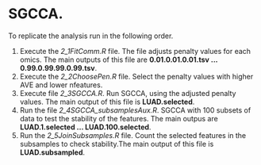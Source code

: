 # SGCCA.

To replicate the analysis run in the following order.

1. Execute the *2_1FitComm.R* file. The file adjusts penalty values for each omics. The main outputs of this file are **0.01.0.01.0.01.tsv ... 0.99.0.99.99.0.99.tsv**. 
2. Execute the *2_2ChoosePen.R* file. Select the penalty values with higher AVE and lower nfeatures.
3. Execute file *2_3SGCCA.R*. Run SGCCA, using the adjusted penalty values. The main output of this file is **LUAD.selected**.
4. Run the file *2_4SGCCA_subsamplesAux.R*. SGCCA with 100 subsets of data to test the stability of the features. The main outpus are **LUAD.1.selected ... LUAD.100.selected**.
5. Run the *2_5JoinSubsamples.R* file. Count the selected features in the subsamples to check stability.The main output of this file is **LUAD.subsampled**.


